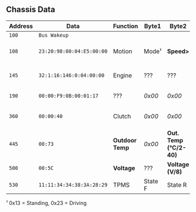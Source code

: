 ## Chassis Data

| Address | Data | Function | Byte1 | Byte2 | Byte3 | Byte4 | Byte5 | Byte6 | Byte7 | Byte8 |
| ------- | ---- | -------- | ----- | ----- | ----- | ----- | ----- | ----- | ----- | ----- |
| `100` | `Bus Wakeup` |
| `108` | `23:20:98:00:04:E5:00:00` | Motion | Mode¹ | **Speed>** | **<Speed decimal (km/h/1000)** | *0x00* | **RPM>** | **<RPM / 4** | *0x00* | *0x00* |
| `145` | `32:1:16:146:0:04:00:00` | Engine | ??? | ??? | ??? | **Coolant (°C-40)** | ? 0xA0=Run, 0x00=Off  | *0x04* | *0x00* | ??? |
| `190` | `00:00:F9:0B:00:01:17` | ??? | *0x00* | *0x00* | **Mileage>** | **<Mileage>** | **<Mileage (km/64)** | *0x01* | ? (2) |
| `360` | `00:00:40` |  Clutch | *0x00* | *0x00* | **0x00=Norm, 0x40=Clutch pressed** |
| `445` | `00:73` | **Outdoor Temp** | *0x00* | **Out. Temp (°C/2-40)** |
| `500` | `00:5C` | **Voltage** | ??? | **Voltage (V/8)** |
| `530` | `11:11:34:34:38:3A:28:29` | TPMS | State F | State R | **FL (Bar/25)** | **FR (Bar/25)** | **RL (Bar/25)** | **RR (Bar/25)** | 0x28=OK | 0x29=ON |
                                                                                                         
¹ 0x13 = Standing, 0x23 = Driving

